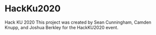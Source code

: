 # HackKu2020
Hack KU 2020
This project was created by Sean Cunningham, Camden Knupp, and Joshua Berkley for the HackKU2020 event.

